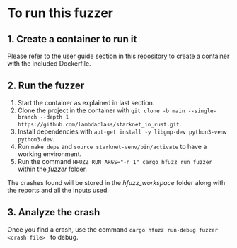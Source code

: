 # To run this fuzzer

## 1. Create a container to run it 

Please refer to the user guide section in this [repository](https://github.com/lambdaclass/fuzzing_examples#user-guide) to create a container with the included Dockerfile.

## 2. Run the fuzzer 

1. Start the container as explained in last section.
2. Clone the project in the container with `git clone -b main --single-branch --depth 1 https://github.com/lambdaclass/starknet_in_rust.git`.
3. Install dependencies with `apt-get install -y libgmp-dev python3-venv python3-dev`.
4. Run `make deps` and `source starknet-venv/bin/activate` to have a working environment.
5. Run the command `HFUZZ_RUN_ARGS="-n 1" cargo hfuzz run fuzzer` within the _fuzzer_ folder.

The crashes found will be stored in the _hfuzz_workspace_ folder along with the reports and all the inputs used.

## 3. Analyze the crash 

Once you find a crash, use the command `cargo hfuzz run-debug fuzzer <crash file> ` to debug.
